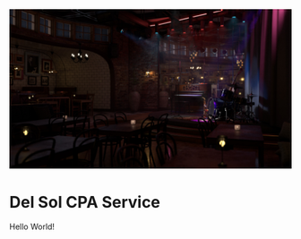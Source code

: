 <html>
    <head>
        <title> Basic Web Page </title>
    </head>
    <body>
    <div class: "header">
        <img src="/images/JazzBarBackground2.jpg">
        <h1>Del Sol CPA Service</h1>
    </div>
    Hello World!
    </body>
</html>
